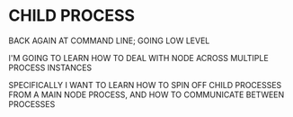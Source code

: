 # CHILD PROCESS

BACK AGAIN AT COMMAND LINE; GOING LOW LEVEL

I'M GOING TO LEARN HOW TO DEAL WITH NODE ACROSS MULTIPLE PROCESS INSTANCES

SPECIFICALLY I WANT TO LEARN HOW TO SPIN OFF CHILD PROCESSES FROM A MAIN NODE PROCESS, AND HOW TO COMMUNICATE BETWEEN PROCESSES


